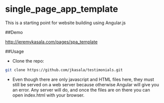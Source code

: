 # single_page_app_template
This is a starting point for website building using Angular.js

##Demo

http://jeremykasala.com/pages/spa_template

##Usage

- Clone the repo: 

```sh 
git clone https://github.com/jkasala/testimonials.git 
```

- Even though there are only javascript and HTML files here, they must still be served on a web server because otherwise Angular will give you an error.  Any server will do, and once the files are on there you can open index.html with your browser.
